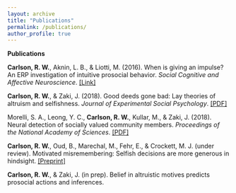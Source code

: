 ```yaml
---
layout: archive
title: "Publications"
permalink: /publications/
author_profile: true
---
```

<strong>Publications</strong>

<p>
<strong>Carlson, R. W.</strong>, Aknin, L. B., & Liotti, M. (2016). When is giving an impulse? An ERP investigation of intuitive prosocial behavior. <em>Social Cognitive and Affective Neuroscience</em>.
<a href="https://academic.oup.com/scan/article/11/7/1121/1753464">[Link]</a>
</p>

<p>
<strong>Carlson, R. W.</strong>, & Zaki, J. (2018). Good deeds gone bad: Lay theories of altruism and selfishness. <em>Journal of Experimental Social Psychology</em>.
<a href="http://ssnl.stanford.edu/sites/default/files/pdf/carlsonZaki_layTheories_inpress_0.pdf?width=85%&height=85%&iframe=true">[PDF]</a>
</p>

<p>
  Morelli, S. A., Leong, Y. C., <strong>Carlson, R. W.</strong>, Kullar, M., & Zaki, J. (2018). Neural detection of socially valued community members. <em>Proceedings of the National Academy of Sciences</em>.
<a href="http://ssnl.stanford.edu/sites/default/files/pdf/Morelli%20et%20al_in%20press_PNAS.pdf?width=85%&height=85%&iframe=true">[PDF]</a>
</p>
  
<p>
  <strong>Carlson, R. W.</strong>, Oud, B., Marechal, M., Fehr, E., & Crockett, M. J. (under review). Motivated misremembering: Selfish decisions are more generous in hindsight.
<a href="https://www.researchgate.net/profile/Ryan_Carlson4/publication/330574904_Motivated_misremembering_selfish_decisions_are_more_generous_in_hindsight/links/5c4c87a9458515a4c7424ba6/Motivated-misremembering-selfish-decisions-are-more-generous-in-hindsight.pdf">[Preprint]</a>
</p>
  
<p>
  <strong>Carlson, R. W.</strong>, & Zaki, J. (in prep). Belief in altruistic motives predicts prosocial actions and inferences.
</p>
  
  
